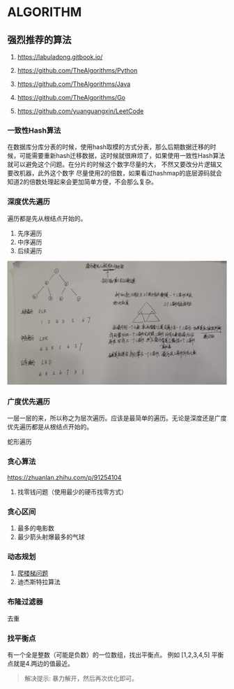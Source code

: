 # ALGORITHM

## 强烈推荐的算法

1. https://labuladong.gitbook.io/

1. https://github.com/TheAlgorithms/Python
1. https://github.com/TheAlgorithms/Java
1. https://github.com/TheAlgorithms/Go
1. https://github.com/yuanguangxin/LeetCode

### 一致性Hash算法

在数据库分库分表的时候，使用hash取模的方式分表，那么后期数据迁移的时候，可能需要重新hash迁移数据，这时候就很麻烦了，如果使用一致性Hash算法就可以避免这个问题。在分片的时候这个数字尽量的大， 不然又要改分片逻辑又要改机器，此外这个数字
尽量使用2的倍数，如果看过hashmap的底层源码就会知道2的倍数处理起来会更加简单方便，不会那么复杂。

### 深度优先遍历

遍历都是先从根结点开始的。

1. 先序遍历
2. 中序遍历
3. 后续遍历

![](./img/DepthFirstTraversal.jpg)

### 广度优先遍历

一层一层的来，所以称之为层次遍历。应该是最简单的遍历。无论是深度还是广度优先遍历都是从根结点开始的。



蛇形遍历

### 贪心算法

https://zhuanlan.zhihu.com/p/91254104

1. 找零钱问题（使用最少的硬币找零方式）

### 贪心区间

1. 最多的电影数
1. 最少箭头射爆最多的气球

### 动态规划

1. [爬楼梯问题](https://docs.qq.com/doc/DSEFEUEdYSHJVcG1t)
2. 迪杰斯特拉算法


### 布隆过滤器

去重

### 找平衡点

有一个全是整数（可能是负数）的一位数组，找出平衡点。
例如 [1,2,3,4,5] 平衡点就是4.两边的值最近。

> 解决提示: 暴力解开，然后再次优化即可。